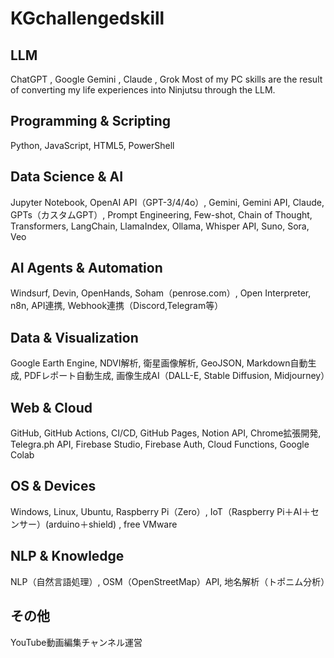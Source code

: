 # KGchallengedskill

## LLM ##
ChatGPT , Google Gemini , Claude , Grok
Most of my PC skills are the result of converting my life experiences into Ninjutsu through the LLM.

## Programming & Scripting
Python, JavaScript, HTML5, PowerShell

## Data Science & AI
Jupyter Notebook, OpenAI API（GPT-3/4/4o）, Gemini, Gemini API, Claude, GPTs（カスタムGPT）, Prompt Engineering, Few-shot, Chain of Thought, Transformers, LangChain, LlamaIndex, Ollama, Whisper API, Suno, Sora, Veo

## AI Agents & Automation
Windsurf, Devin, OpenHands, Soham（penrose.com）, Open Interpreter, n8n, API連携, Webhook連携（Discord,Telegram等）

## Data & Visualization
Google Earth Engine, NDVI解析, 衛星画像解析, GeoJSON, Markdown自動生成, PDFレポート自動生成, 画像生成AI（DALL-E, Stable Diffusion, Midjourney）

## Web & Cloud
GitHub, GitHub Actions, CI/CD, GitHub Pages, Notion API, Chrome拡張開発, Telegra.ph API, Firebase Studio, Firebase Auth, Cloud Functions, Google Colab

## OS & Devices
Windows, Linux, Ubuntu, Raspberry Pi（Zero）, IoT（Raspberry Pi＋AI＋センサー）(arduino＋shield) , free VMware

## NLP & Knowledge
NLP（自然言語処理）, OSM（OpenStreetMap）API, 地名解析（トポニム分析）

## その他
YouTube動画編集チャンネル運営

